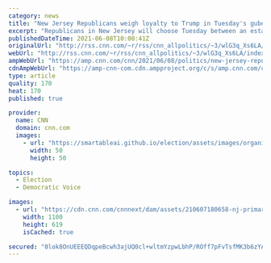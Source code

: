 ```yaml
---
category: news
title: "New Jersey Republicans weigh loyalty to Trump in Tuesday's gubernatorial primary"
excerpt: "Republicans in New Jersey will choose Tuesday between an establishment-backed candidate for governor who would prefer to avoid the topic of former President Donald Trump and contenders who have forcefully embraced Trump's lies about the 2020 election.\n    \n"
publishedDateTime: 2021-06-08T10:00:41Z
originalUrl: "http://rss.cnn.com/~r/rss/cnn_allpolitics/~3/wlG3q_Xs6LA/index.html"
webUrl: "http://rss.cnn.com/~r/rss/cnn_allpolitics/~3/wlG3q_Xs6LA/index.html"
ampWebUrl: "https://amp.cnn.com/cnn/2021/06/08/politics/new-jersey-republican-governors-primary/index.html"
cdnAmpWebUrl: "https://amp-cnn-com.cdn.ampproject.org/c/s/amp.cnn.com/cnn/2021/06/08/politics/new-jersey-republican-governors-primary/index.html"
type: article
quality: 170
heat: 170
published: true

provider:
  name: CNN
  domain: cnn.com
  images:
    - url: "https://smartableai.github.io/election/assets/images/organizations/cnn.com-50x50.jpg"
      width: 50
      height: 50

topics:
  - Election
  - Democratic Voice

images:
  - url: "https://cdn.cnn.com/cnnnext/dam/assets/210607180658-nj-primary-gov-candidates-super-tease.jpg"
    width: 1100
    height: 619
    isCached: true

secured: "0lok8OnUEEEQDqpeBcwh3ajUQ0cl+wltmYzpwLbhP/ROff7pFvTsfMK3b6zYAM8nZ3r4yAAG9q5Hy2Sz28Ivp8WkN8FquTdeWayKUfolUV/kEGaTLyGoxTf0MbdDxT3HVsHFrFaQtD+GUZqFoz6JSMXSSzFQm3gqMXB/F+pFMbWjVN/NeYq0rSxGqIwsyvXQW7SWk1lLYbk3D2SbXEtJpY85nSUTp8A2D5HnmasUHQullMDkMDWlOgXDy+ibYdV12kDF2D5CfPFS4b7eXxMsJKY1W1sujvPJYmK9Kj4og7z4VmgXQNsX41FMcQ8D74Z1VpjBLlAvdpIQ4u07bsVf0gjwkjrk7DNkYCPCKOBO44U=;T3VJ+d2C68hSoz56u70Zdw=="
---
```


